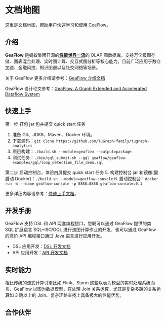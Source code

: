 # 文档地图

这里是文档地图，帮助用户快速学习和使用 GeaFlow。

## 介绍

**GeaFlow** 是蚂蚁集团开源的[**性能世界一流**](https://ldbcouncil.org/benchmarks/snb-bi/)的 OLAP 图数据库，支持万亿级图存储、图表混合处理、实时图计算、交互式图分析等核心能力，目前广泛应用于数仓加速、金融风控、知识图谱以及社交网络等场景。

关于 GeaFlow 更多介绍请参考：[GeaFlow 介绍文档](2.introduction.md)

GeaFlow 设计论文参考：[GeaFlow: A Graph Extended and Accelerated Dataflow System](https://dl.acm.org/doi/abs/10.1145/3589771)

## 快速上手

第一步 打包 jar 包并提交 quick start 任务

1. 准备 Git、JDK8、Maven、Docker 环境。
2. 下载源码：`git clone https://github.com/TuGraph-family/tugraph-analytics`
3. 项目构建：`./build.sh --module=geaflow --output=package`
4. 测试任务：`./bin/gql_submit.sh --gql geaflow/geaflow-examples/gql/loop_detection_file_demo.sql`

第二步 启动控制台，体验白屏提交 quick start 任务 5. 构建控制台 jar 和镜像(需启动 Docker)：`./build.sh --module=geaflow-console` 6. 启动控制台：`docker run -d --name geaflow-console -p 8888:8888 geaflow-console:0.1`

更多详细内容请参考：[快速上手文档](3.quick_start/1.quick_start.md)。

## 开发手册

GeaFlow 支持 DSL 和 API 两套编程接口，您既可以通过 GeaFlow 提供的类 SQL 扩展语言 SQL+ISO/GQL 进行流图计算作业的开发，也可以通过 GeaFlow 的高阶 API 编程接口通过 Java 语言进行应用开发。

- DSL 应用开发：[DSL 开发文档](5.application-development/2.dsl/1.overview.md)
- API 应用开发：[API 开发文档](5.application-development/1.api/1.overview.md)

## 实时能力

相比传统的流式计算引擎比如 Flink、Storm 这些以表为模型的实时处理系统而言，GeaFlow 以图为数据模型，在处理 Join 关系运算，尤其是复杂多跳的关系运算如 3 跳以上的 Join、复杂环路查找上具备极大的性能优势。

## 合作伙伴

|     |     |     |
| --- | --- | --- |
